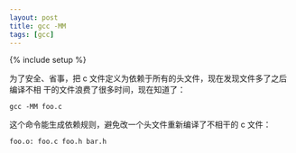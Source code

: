 ```yaml
---
layout: post
title: gcc -MM
tags: [gcc]
---
```

{% include setup %}

为了安全、省事，把 c 文件定义为依赖于所有的头文件，现在发现文件多了之后编译不相
干的文件浪费了很多时间，现在知道了：

    gcc -MM foo.c

这个命令能生成依赖规则，避免改一个头文件重新编译了不相干的 c 文件：

    foo.o: foo.c foo.h bar.h
